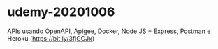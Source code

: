 # udemy-20201006
APIs usando OpenAPI, Apigee, Docker, Node JS + Express, Postman e Heroku (https://bit.ly/3fjGCJx)
